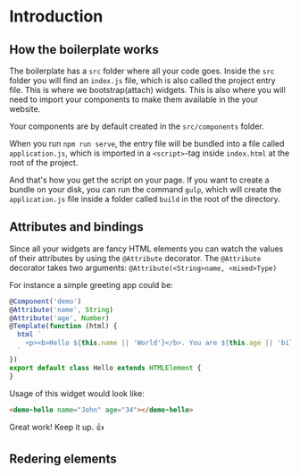 # Introduction

## How the boilerplate works

The boilerplate has a `src` folder where all your code goes.
Inside the `src` folder you will find an `index.js` file, which is also called
the project entry file. This is where we bootstrap(attach) widgets. This is also
where you will need to import your components to make them available in the your
website.

Your components are by default created in the `src/components` folder.

When you run `npm run serve`, the entry file will be bundled into a file
called `application.js`, which is imported in a `<script>`-tag inside `index.html`
at the root of the project.

And that's how you get the script on your page. If you want to create a bundle
on your disk, you can run the command `gulp`, which will create the `application.js`
file inside a folder called `build` in the root of the directory.

## Attributes and bindings

Since all your widgets are fancy HTML elements you can watch the values of their
attributes by using the `@Attribute` decorator. The `@Attribute` decorator takes
two arguments: `@Attribute(<String>name, <mixed>Type)`

For instance a simple greeting app could be:
```js
@Component('demo')
@Attribute('name', String)
@Attribute('age', Number)
@Template(function (html) {
  html `
    <p><b>Hello ${this.name || 'World'}</b>. You are ${this.age || 'billion of'} years old.</p>
  `
})
export default class Hello extends HTMLElement {
}
```

Usage of this widget would look like:
```html
<demo-hello name="John" age="34"></demo-hello>
```

Great work! Keep it up. 👍
## Redering elements
